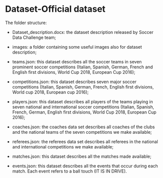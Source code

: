 # Dataset-Official dataset

The folder structure:

- Dataset_description.docx: the dataset description released by Soccer Data Challenge team;

- images: a folder containing some useful images also for dataset description;

- teams.json: this dataset describes all the soccer teams in seven prominent soccer competitions (Italian, Spanish, German, French and English first divisions, World Cup 2018, European Cup 2016);

- competitions.json: this dataset describes seven major soccer competitions (Italian, Spanish, German, French, English first divisions, World cup 2018, European cup 2016);

- players.json: this dataset describes all players of the teams playing in seven national and international soccer competitions (Italian, Spanish, French, German, English first divisions, World Cup 2018, European Cup 2016);

- coaches.json: the coaches data set describes all coaches of the clubs and the national teams of the seven competitions we make available;

- referees.json: the referees data set describes all referees in the national and international competitions we make available;

- matches.json: this dataset describes all the matches made available;

- events.json: this dataset describes all the events that occur during each match. Each event refers to a ball touch (IT IS IN DRIVE).